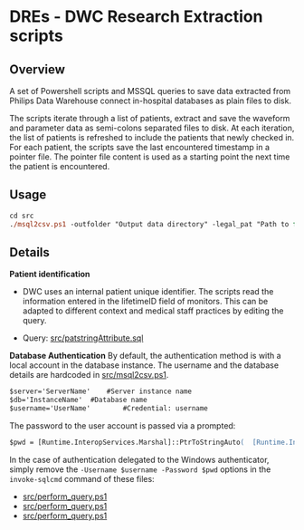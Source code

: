 # DREs - DWC Research Extraction scripts

## Overview
A set of Powershell scripts and MSSQL queries to save data extracted from Philips Data Warehouse connect in-hospital databases as plain files to disk.

The scripts iterate through a list of patients, extract and save the waveform and parameter data as semi-colons separated files to disk.
At each iteration, the list of patients is refreshed to include the patients that newly checked in.
For each patient, the scripts save the last encountered timestamp in a pointer file.
The pointer file content is used as a starting point the next time the patient is encountered.


## Usage
```ps
cd src
./msql2csv.ps1 -outfolder "Output data directory" -legal_pat "Path to file listing the patients to extract"
```

## Details

**Patient identification** 

- DWC uses an internal patient unique identifier. The scripts read the information entered in the lifetimeID field of monitors. This can be adapted to different context and medical staff practices by editing the query.

- Query: [src/patstringAttribute.sql](./src/patstringAttribute.sql)


**Database Authentication**
By default, the authentication method is with a local account in the database instance.
The username and the database details are hardcoded in [src/msql2csv.ps1](./src/msql2csv.ps1).
```ps
$server='ServerName'	#Server instance name
$db='InstanceName'	#Database name
$username='UserName'		#Credential: username
```

The password to the user account is passed via a prompted:
```ps
$pwd = [Runtime.InteropServices.Marshal]::PtrToStringAuto(  [Runtime.InteropServices.Marshal]::SecureStringToBSTR($pass_secure)  )
```

In the case of authentication delegated to the Windows authenticator, simply remove the `-Username $username -Password $pwd` options in the `invoke-sqlcmd` command of these files:
- [src/perform_query.ps1](./src/perform_query.ps1)
- [src/perform_query.ps1](./src/build_pat_list.ps1)
- [src/perform_query.ps1](./src/get_pat_info.ps1)

